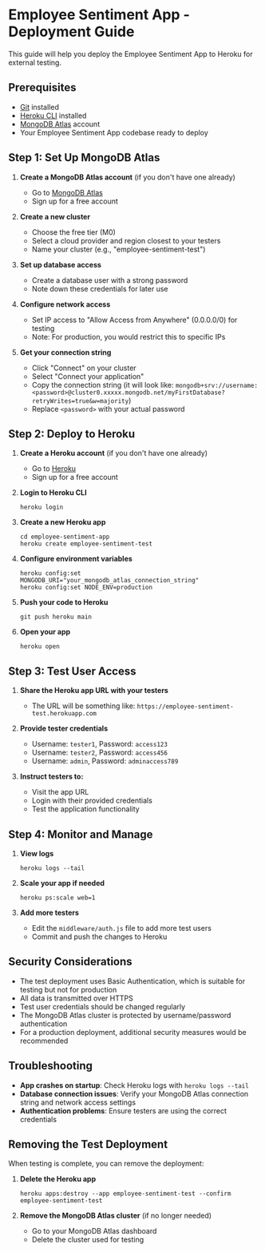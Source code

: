 # Employee Sentiment App - Deployment Guide

This guide will help you deploy the Employee Sentiment App to Heroku for external testing.

## Prerequisites

- [Git](https://git-scm.com/downloads) installed
- [Heroku CLI](https://devcenter.heroku.com/articles/heroku-cli) installed
- [MongoDB Atlas](https://www.mongodb.com/cloud/atlas) account
- Your Employee Sentiment App codebase ready to deploy

## Step 1: Set Up MongoDB Atlas

1. **Create a MongoDB Atlas account** (if you don't have one already)
   - Go to [MongoDB Atlas](https://www.mongodb.com/cloud/atlas/register)
   - Sign up for a free account

2. **Create a new cluster**
   - Choose the free tier (M0)
   - Select a cloud provider and region closest to your testers
   - Name your cluster (e.g., "employee-sentiment-test")

3. **Set up database access**
   - Create a database user with a strong password
   - Note down these credentials for later use

4. **Configure network access**
   - Set IP access to "Allow Access from Anywhere" (0.0.0.0/0) for testing
   - Note: For production, you would restrict this to specific IPs

5. **Get your connection string**
   - Click "Connect" on your cluster
   - Select "Connect your application"
   - Copy the connection string (it will look like: `mongodb+srv://username:<password>@cluster0.xxxxx.mongodb.net/myFirstDatabase?retryWrites=true&w=majority`)
   - Replace `<password>` with your actual password

## Step 2: Deploy to Heroku

1. **Create a Heroku account** (if you don't have one already)
   - Go to [Heroku](https://signup.heroku.com/)
   - Sign up for a free account

2. **Login to Heroku CLI**
   ```
   heroku login
   ```

3. **Create a new Heroku app**
   ```
   cd employee-sentiment-app
   heroku create employee-sentiment-test
   ```

4. **Configure environment variables**
   ```
   heroku config:set MONGODB_URI="your_mongodb_atlas_connection_string"
   heroku config:set NODE_ENV=production
   ```

5. **Push your code to Heroku**
   ```
   git push heroku main
   ```

6. **Open your app**
   ```
   heroku open
   ```

## Step 3: Test User Access

1. **Share the Heroku app URL with your testers**
   - The URL will be something like: `https://employee-sentiment-test.herokuapp.com`

2. **Provide tester credentials**
   - Username: `tester1`, Password: `access123`
   - Username: `tester2`, Password: `access456`
   - Username: `admin`, Password: `adminaccess789`

3. **Instruct testers to:**
   - Visit the app URL
   - Login with their provided credentials
   - Test the application functionality

## Step 4: Monitor and Manage

1. **View logs**
   ```
   heroku logs --tail
   ```

2. **Scale your app if needed**
   ```
   heroku ps:scale web=1
   ```

3. **Add more testers**
   - Edit the `middleware/auth.js` file to add more test users
   - Commit and push the changes to Heroku

## Security Considerations

- The test deployment uses Basic Authentication, which is suitable for testing but not for production
- All data is transmitted over HTTPS
- Test user credentials should be changed regularly
- The MongoDB Atlas cluster is protected by username/password authentication
- For a production deployment, additional security measures would be recommended

## Troubleshooting

- **App crashes on startup**: Check Heroku logs with `heroku logs --tail`
- **Database connection issues**: Verify your MongoDB Atlas connection string and network access settings
- **Authentication problems**: Ensure testers are using the correct credentials

## Removing the Test Deployment

When testing is complete, you can remove the deployment:

1. **Delete the Heroku app**
   ```
   heroku apps:destroy --app employee-sentiment-test --confirm employee-sentiment-test
   ```

2. **Remove the MongoDB Atlas cluster** (if no longer needed)
   - Go to your MongoDB Atlas dashboard
   - Delete the cluster used for testing
